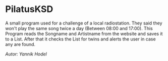 PilatusKSD
==========

A small program used for a challenge of a local radiostation.
They said they won't play the same song twice a day (Between 08:00 and 17:00). This Program reads the Songname and Artistname from the website and saves it to a List.
After that it checks the List for twins and alerts the user in case any are found.

_Autor: Yannik Hodel_
